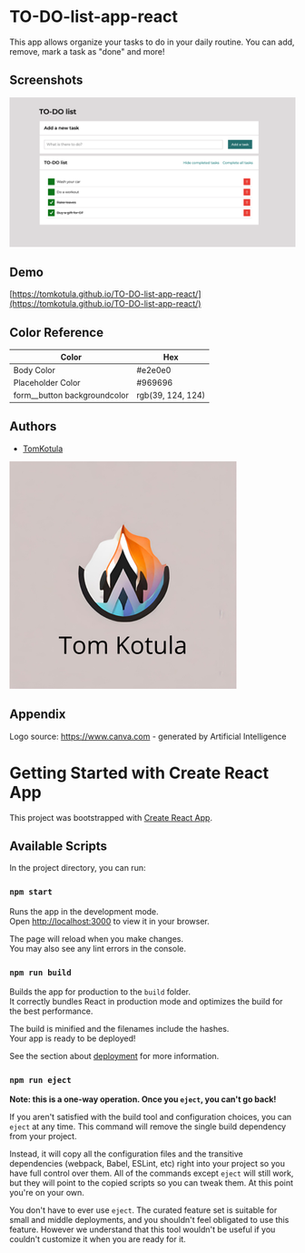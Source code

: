 # TO-DO-list-app-react

This app allows organize your tasks to do in your daily routine. You can add, remove, mark a task as "done" and more!

## Screenshots

![App Screenshot](screenshotexample.png)

## Demo

[https://tomkotula.github.io/TO-DO-list-app-react/](https://tomkotula.github.io/TO-DO-list-app-react/)

## Color Reference

| Color             | Hex                                                                |
| ----------------- | ------------------------------------------------------------------ |
| Body Color | #e2e0e0
| Placeholder Color | #969696
| form__button backgroundcolor | rgb(39, 124, 124)


## Authors

- [TomKotula](https://github.com/TomKotula)


![Logo](Logo-company.png)

## Appendix

Logo source: https://www.canva.com - generated by Artificial Intelligence

# Getting Started with Create React App

This project was bootstrapped with [Create React App](https://github.com/facebook/create-react-app).

## Available Scripts

In the project directory, you can run:

### `npm start`

Runs the app in the development mode.\
Open [http://localhost:3000](http://localhost:3000) to view it in your browser.

The page will reload when you make changes.\
You may also see any lint errors in the console.

### `npm run build`

Builds the app for production to the `build` folder.\
It correctly bundles React in production mode and optimizes the build for the best performance.

The build is minified and the filenames include the hashes.\
Your app is ready to be deployed!

See the section about [deployment](https://facebook.github.io/create-react-app/docs/deployment) for more information.

### `npm run eject`

**Note: this is a one-way operation. Once you `eject`, you can't go back!**

If you aren't satisfied with the build tool and configuration choices, you can `eject` at any time. This command will remove the single build dependency from your project.

Instead, it will copy all the configuration files and the transitive dependencies (webpack, Babel, ESLint, etc) right into your project so you have full control over them. All of the commands except `eject` will still work, but they will point to the copied scripts so you can tweak them. At this point you're on your own.

You don't have to ever use `eject`. The curated feature set is suitable for small and middle deployments, and you shouldn't feel obligated to use this feature. However we understand that this tool wouldn't be useful if you couldn't customize it when you are ready for it.
